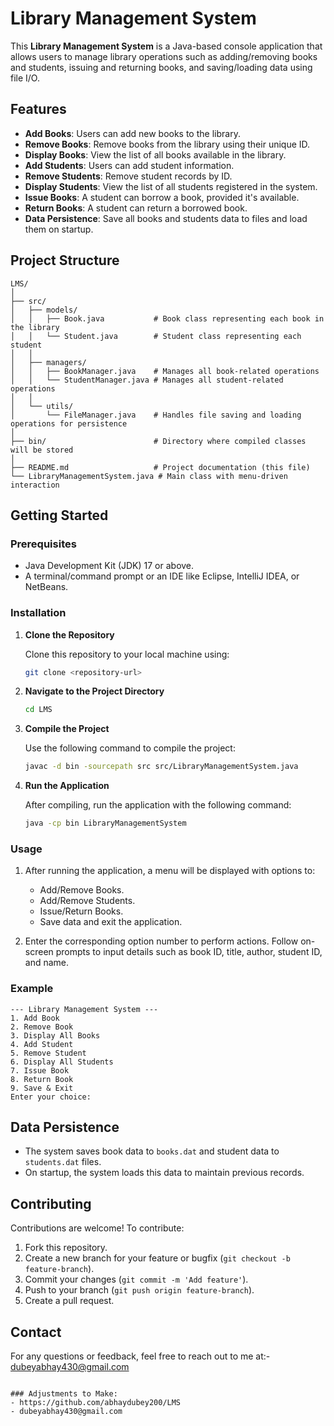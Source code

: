 # Library Management System

This **Library Management System** is a Java-based console application that allows users to manage library operations such as adding/removing books and students, issuing and returning books, and saving/loading data using file I/O.

## Features
- **Add Books**: Users can add new books to the library.
- **Remove Books**: Remove books from the library using their unique ID.
- **Display Books**: View the list of all books available in the library.
- **Add Students**: Users can add student information.
- **Remove Students**: Remove student records by ID.
- **Display Students**: View the list of all students registered in the system.
- **Issue Books**: A student can borrow a book, provided it's available.
- **Return Books**: A student can return a borrowed book.
- **Data Persistence**: Save all books and students data to files and load them on startup.

## Project Structure

```plaintext
LMS/
│
├── src/
│   ├── models/
│   │   ├── Book.java           # Book class representing each book in the library
│   │   └── Student.java        # Student class representing each student
│   │
│   ├── managers/
│   │   ├── BookManager.java    # Manages all book-related operations
│   │   └── StudentManager.java # Manages all student-related operations
│   │
│   └── utils/
│       └── FileManager.java    # Handles file saving and loading operations for persistence
│
├── bin/                        # Directory where compiled classes will be stored
│
├── README.md                   # Project documentation (this file)
└── LibraryManagementSystem.java # Main class with menu-driven interaction
```

## Getting Started

### Prerequisites
- Java Development Kit (JDK) 17 or above.
- A terminal/command prompt or an IDE like Eclipse, IntelliJ IDEA, or NetBeans.

### Installation

1. **Clone the Repository**
   
   Clone this repository to your local machine using:

   ```bash
   git clone <repository-url>
   ```

2. **Navigate to the Project Directory**

   ```bash
   cd LMS
   ```

3. **Compile the Project**

   Use the following command to compile the project:

   ```bash
   javac -d bin -sourcepath src src/LibraryManagementSystem.java
   ```

4. **Run the Application**

   After compiling, run the application with the following command:

   ```bash
   java -cp bin LibraryManagementSystem
   ```

### Usage

1. After running the application, a menu will be displayed with options to:
   - Add/Remove Books.
   - Add/Remove Students.
   - Issue/Return Books.
   - Save data and exit the application.

2. Enter the corresponding option number to perform actions. Follow on-screen prompts to input details such as book ID, title, author, student ID, and name.

### Example

```plaintext
--- Library Management System ---
1. Add Book
2. Remove Book
3. Display All Books
4. Add Student
5. Remove Student
6. Display All Students
7. Issue Book
8. Return Book
9. Save & Exit
Enter your choice: 
```

## Data Persistence

- The system saves book data to `books.dat` and student data to `students.dat` files.
- On startup, the system loads this data to maintain previous records.

## Contributing

Contributions are welcome! To contribute:

1. Fork this repository.
2. Create a new branch for your feature or bugfix (`git checkout -b feature-branch`).
3. Commit your changes (`git commit -m 'Add feature'`).
4. Push to your branch (`git push origin feature-branch`).
5. Create a pull request.

## Contact

For any questions or feedback, feel free to reach out to me at:- dubeyabhay430@gmail.com 
```

### Adjustments to Make:
- https://github.com/abhaydubey200/LMS
- dubeyabhay430@gmail.com 
